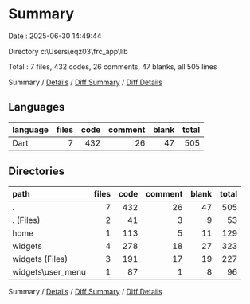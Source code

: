 # Summary

Date : 2025-06-30 14:49:44

Directory c:\\Users\\eqz03\\frc_app\\lib

Total : 7 files,  432 codes, 26 comments, 47 blanks, all 505 lines

Summary / [Details](details.md) / [Diff Summary](diff.md) / [Diff Details](diff-details.md)

## Languages
| language | files | code | comment | blank | total |
| :--- | ---: | ---: | ---: | ---: | ---: |
| Dart | 7 | 432 | 26 | 47 | 505 |

## Directories
| path | files | code | comment | blank | total |
| :--- | ---: | ---: | ---: | ---: | ---: |
| . | 7 | 432 | 26 | 47 | 505 |
| . (Files) | 2 | 41 | 3 | 9 | 53 |
| home | 1 | 113 | 5 | 11 | 129 |
| widgets | 4 | 278 | 18 | 27 | 323 |
| widgets (Files) | 3 | 191 | 17 | 19 | 227 |
| widgets\\user_menu | 1 | 87 | 1 | 8 | 96 |

Summary / [Details](details.md) / [Diff Summary](diff.md) / [Diff Details](diff-details.md)
